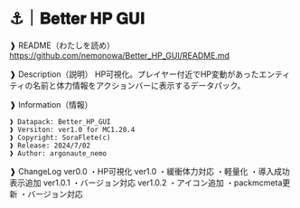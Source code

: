 # ⚓｜𝐁𝐞𝐭𝐭𝐞𝐫 𝐇𝐏 𝐆𝐔𝐈
❱ README（わたしを読め）
https://github.com/nemonowa/Better_HP_GUI/README.md

❱ Description（説明）
HP可視化。プレイヤー付近でHP変動があったエンティティの名前と体力情報をアクションバーに表示するデータパック。

❱ Information（情報）
```
❱ Datapack: Better_HP_GUI
❱ Versiton: ver1.0 for MC1.20.4
❱ Copyright: SoraFlete(c)
❱ Release: 2024/7/02
❱ Author: argonaute_nemo
```

❱ ChangeLog
ver0.0
・HP可視化
ver1.0
・緩衝体力対応
・軽量化
・導入成功表示追加
ver1.0.1
・バージョン対応
ver1.0.2
・アイコン追加
・packmcmeta更新
・バージョン対応